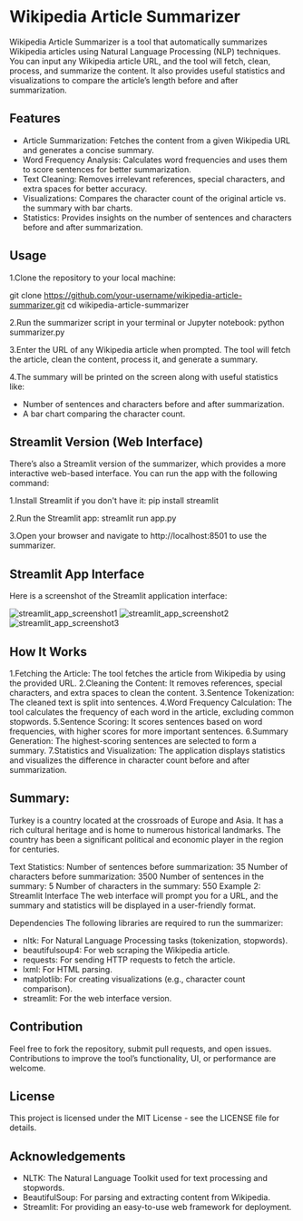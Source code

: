 # Wikipedia Article Summarizer

Wikipedia Article Summarizer is a tool that automatically summarizes Wikipedia articles using Natural Language Processing (NLP) techniques. You can input any Wikipedia article URL, and the tool will fetch, clean, process, and summarize the content. It also provides useful statistics and visualizations to compare the article’s length before and after summarization.

## Features
- Article Summarization: Fetches the content from a given Wikipedia URL and generates a concise summary.
- Word Frequency Analysis: Calculates word frequencies and uses them to score sentences for better summarization.
- Text Cleaning: Removes irrelevant references, special characters, and extra spaces for better accuracy.
- Visualizations: Compares the character count of the original article vs. the summary with bar charts.
- Statistics: Provides insights on the number of sentences and characters before and after summarization.

## Usage
1.Clone the repository to your local machine:

git clone https://github.com/your-username/wikipedia-article-summarizer.git
cd wikipedia-article-summarizer

2.Run the summarizer script in your terminal or Jupyter notebook:
python summarizer.py

3.Enter the URL of any Wikipedia article when prompted. The tool will fetch the article, clean the content, process it, and generate a summary.

4.The summary will be printed on the screen along with useful statistics like:
- Number of sentences and characters before and after summarization.
- A bar chart comparing the character count.

## Streamlit Version (Web Interface)
There’s also a Streamlit version of the summarizer, which provides a more interactive web-based interface. You can run the app with the following command:

1.Install Streamlit if you don't have it:
pip install streamlit

2.Run the Streamlit app:
streamlit run app.py

3.Open your browser and navigate to http://localhost:8501 to use the summarizer.

## Streamlit App Interface

Here is a screenshot of the Streamlit application interface:

![streamlit_app_screenshot1](https://github.com/user-attachments/assets/35d576dd-3b91-4723-8d30-4d9e0164c0ef)
![streamlit_app_screenshot2](https://github.com/user-attachments/assets/6432ee45-28e2-4d1f-915e-8f4b617c1e8f)
![streamlit_app_screenshot3](https://github.com/user-attachments/assets/190e3952-7b7f-4ce4-ab1d-cc0187f5c743)


## How It Works
1.Fetching the Article: The tool fetches the article from Wikipedia by using the provided URL.
2.Cleaning the Content: It removes references, special characters, and extra spaces to clean the content.
3.Sentence Tokenization: The cleaned text is split into sentences.
4.Word Frequency Calculation: The tool calculates the frequency of each word in the article, excluding common stopwords.
5.Sentence Scoring: It scores sentences based on word frequencies, with higher scores for more important sentences.
6.Summary Generation: The highest-scoring sentences are selected to form a summary.
7.Statistics and Visualization: The application displays statistics and visualizes the difference in character count before and after summarization.

## Summary:
Turkey is a country located at the crossroads of Europe and Asia. It has a rich cultural heritage and is home to numerous historical landmarks. The country has been a significant political and economic player in the region for centuries.

Text Statistics:
Number of sentences before summarization: 35
Number of characters before summarization: 3500
Number of sentences in the summary: 5
Number of characters in the summary: 550
Example 2: Streamlit Interface
The web interface will prompt you for a URL, and the summary and statistics will be displayed in a user-friendly format.

Dependencies
The following libraries are required to run the summarizer:

- nltk: For Natural Language Processing tasks (tokenization, stopwords).
- beautifulsoup4: For web scraping the Wikipedia article.
- requests: For sending HTTP requests to fetch the article.
- lxml: For HTML parsing.
- matplotlib: For creating visualizations (e.g., character count comparison).
- streamlit: For the web interface version.

## Contribution
Feel free to fork the repository, submit pull requests, and open issues. Contributions to improve the tool’s functionality, UI, or performance are welcome.

## License
This project is licensed under the MIT License - see the LICENSE file for details.

## Acknowledgements
- NLTK: The Natural Language Toolkit used for text processing and stopwords.
- BeautifulSoup: For parsing and extracting content from Wikipedia.
- Streamlit: For providing an easy-to-use web framework for deployment.
